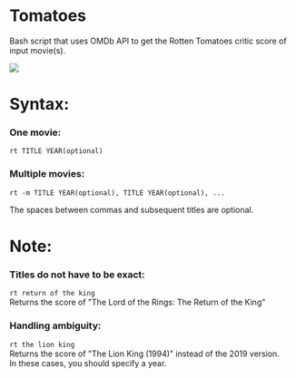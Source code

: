 # Tomatoes
Bash script that uses OMDb API to get the Rotten Tomatoes critic score of input movie(s).

![](usage.gif)

# Syntax:
### One movie:
```rt TITLE YEAR(optional)```

### Multiple movies:
```rt -m TITLE YEAR(optional), TITLE YEAR(optional), ...``` 
  
The spaces between commas and subsequent titles are optional.  

# Note:
### Titles do not have to be exact:  
```rt return of the king```  
Returns the score of "The Lord of the Rings: The Return of the King"  
  
### Handling ambiguity:
```rt the lion king```  
Returns the score of "The Lion King (1994)" instead of the 2019 version.  
In these cases, you should specify a year.

